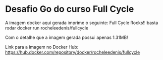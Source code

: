 # Desafio Go do curso Full Cycle

A imagem docker aqui gerada imprime o seguinte: Full Cycle Rocks!! basta rodar
docker run rocheleedenis/fullcycle

Com o detalhe que a imagem gerada possui apenas 1.31MB!

Link para a imagem no Docker Hub: <https://hub.docker.com/repository/docker/rocheleedenis/fullcycle>
